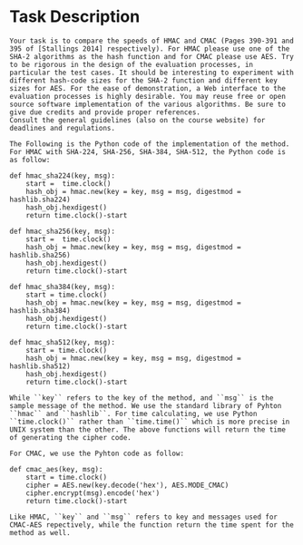 Task Description
====================
	Your task is to compare the speeds of HMAC and CMAC (Pages 390-391 and 395 of [Stallings 2014] respectively). For HMAC please use one of the SHA-2 algorithms as the hash function and for CMAC please use AES. Try to be rigorous in the design of the evaluation processes, in particular the test cases. It should be interesting to experiment with different hash-code sizes for the SHA-2 function and different key sizes for AES. For the ease of demonstration, a Web interface to the evaluation processes is highly desirable. You may reuse free or open source software implementation of the various algorithms. Be sure to give due credits and provide proper references.
	Consult the general guidelines (also on the course website) for deadlines and regulations.
	
	The Following is the Python code of the implementation of the method.
	For HMAC with SHA-224, SHA-256, SHA-384, SHA-512, the Python code is as follow:
```
def hmac_sha224(key, msg):
	start =  time.clock()
	hash_obj = hmac.new(key = key, msg = msg, digestmod = hashlib.sha224)
	hash_obj.hexdigest()
	return time.clock()-start

def hmac_sha256(key, msg):
	start =  time.clock()
	hash_obj = hmac.new(key = key, msg = msg, digestmod = hashlib.sha256)
	hash_obj.hexdigest() 
	return time.clock()-start

def hmac_sha384(key, msg):
	start = time.clock()
	hash_obj = hmac.new(key = key, msg = msg, digestmod = hashlib.sha384)
	hash_obj.hexdigest()
	return time.clock()-start

def hmac_sha512(key, msg):
	start = time.clock()
	hash_obj = hmac.new(key = key, msg = msg, digestmod = hashlib.sha512)
	hash_obj.hexdigest()
	return time.clock()-start
```
	While ``key`` refers to the key of the method, and ``msg`` is the sample message of the method. We use the standard library of Pyhton ``hmac`` and ``hashlib``. For time calculating, we use Python ``time.clock()`` rather than ``time.time()`` which is more precise in UNIX system than the other. The above functions will return the time of generating the cipher code.
	
	For CMAC, we use the Pyhton code as follow:
```
def cmac_aes(key, msg):
	start = time.clock()
	cipher = AES.new(key.decode('hex'), AES.MODE_CMAC)
	cipher.encrypt(msg).encode('hex')
	return time.clock()-start
```
	Like HMAC, ``key`` and ``msg`` refers to key and messages used for CMAC-AES repectively, while the function return the time spent for the method as well.
